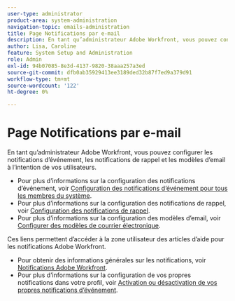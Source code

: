 ```yaml
---
user-type: administrator
product-area: system-administration
navigation-topic: emails-administration
title: Page Notifications par e-mail
description: En tant qu’administrateur Adobe Workfront, vous pouvez configurer les notifications d’événement, les notifications de rappel et les modèles d’email à l’intention de vos utilisateurs.
author: Lisa, Caroline
feature: System Setup and Administration
role: Admin
exl-id: 94b07085-8e3d-4137-9820-38aaa257a3ed
source-git-commit: dfb0ab35929413ee3189ded32b87f7ed9a379d91
workflow-type: tm+mt
source-wordcount: '122'
ht-degree: 0%

---
```


# Page Notifications par e-mail

En tant qu’administrateur Adobe Workfront, vous pouvez configurer les notifications d’événement, les notifications de rappel et les modèles d’email à l’intention de vos utilisateurs.

* Pour plus d’informations sur la configuration des notifications d’événement, voir [Configuration des notifications d’événement pour tous les membres du système](../../../administration-and-setup/manage-workfront/emails/configure-event-notifications-for-everyone-in-the-system.md).
* Pour plus d’informations sur la configuration des notifications de rappel, voir [Configuration des notifications de rappel](../../../administration-and-setup/manage-workfront/emails/set-up-reminder-notifications.md).
* Pour plus d’informations sur la configuration des modèles d’email, voir [Configurer des modèles de courrier électronique](../../../administration-and-setup/manage-workfront/emails/configure-email-templates.md).

Ces liens permettent d’accéder à la zone utilisateur des articles d’aide pour les notifications Adobe Workfront.

* Pour obtenir des informations générales sur les notifications, voir [Notifications Adobe Workfront](/help/quicksilver/workfront-basics/using-notifications/event-notifications.md).
* Pour plus d’informations sur la configuration de vos propres notifications dans votre profil, voir [Activation ou désactivation de vos propres notifications d’événement](/help/quicksilver/workfront-basics/using-notifications/activate-or-deactivate-your-own-event-notifications.md).
